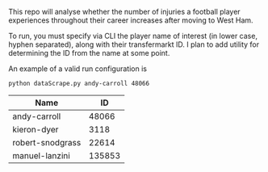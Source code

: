 This repo will analyse whether the number of injuries a football player experiences throughout their career increases
after moving to West Ham.

To run, you must specify via CLI the player name of interest (in lower case, hyphen separated), along with their transfermarkt ID. I plan to add utility for determining the ID from the name at some point.

An example of a valid run configuration is
```
python dataScrape.py andy-carroll 48066
```
 Name        | ID  
 --- | ---
 andy-carroll | 48066 
 kieron-dyer | 3118 
 robert-snodgrass | 22614 
 manuel-lanzini | 135853 
